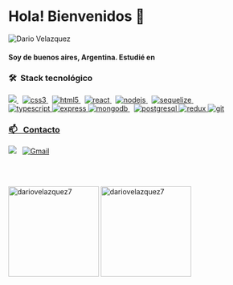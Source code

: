 <h1 align="left">Hola! Bienvenidos 👋</h1>
<img src="https://user-images.githubusercontent.com/77759094/127053790-e0fc6562-888b-4e78-8799-147e0d7bf781.gif" alt="Dario Velazquez" title="Bienvenidos 👋"/>
<h4> Soy de buenos aires, Argentina. Estudié en <a href="https://soyhenry.com/"> </a>
</h4>


<h3 align="left">🛠 &nbsp;Stack tecnológico </h3>
<p align="left"> 
<a href="https://developer.mozilla.org/en-US/docs/Web/JavaScript" target="_blank"> <img src="https://img.shields.io/badge/-JavaScript-05122A?style=flat&logo=javascript"/> </a> &nbsp;
 <a href="https://www.w3schools.com/css/" target="_blank"> <img src="https://img.shields.io/badge/-CSS-05122A?style=flat&logo=CSS3&logoColor=1572B6" alt="css3" /> </a> &nbsp;
<a href="https://www.w3.org/html/" target="_blank"> <img src="https://img.shields.io/badge/-HTML-05122A?style=flat&logo=HTML5" alt="html5"/> </a> &nbsp;
<a href="https://reactjs.org/" target="_blank"> <img src="https://img.shields.io/badge/-React-05122A?&style=fflat&logo=React" alt="react"/> </a> &nbsp;
<a href="https://nodejs.org" target="_blank"> <img src="https://img.shields.io/badge/-Node.js-05122A?style=flat&logo=node.js" alt="nodejs" /> </a> &nbsp;
  <a href="https://sequelize.org/master/" target="_blank"> <img src="https://img.shields.io/badge/-Sequelize-05122A?style=flat&logo=sequelize" alt="sequelize" /> </a> &nbsp;
  
 <br>
<a href="https://www.typescriptlang.org/" target="_blank"> <img src="https://img.shields.io/badge/-TypeScript-05122A?&style=flat&logo=TypeScript" alt="typescript" w/> </a>
 <a href="https://expressjs.com/es/" target="_blank"> <img src="https://img.shields.io/badge/-Express-05122A?style=flat&logo=express" alt="express"  </a>
<a href="https://www.mongodb.com/" target="_blank"> <img src="https://img.shields.io/badge/-MongoDB-05122A?style=flat&logo=MongoDB" alt="mongodb" /> </a> &nbsp;
  <a href="https://www.postgresql.org" target="_blank"> <img src="https://img.shields.io/badge/-PostgreSQL-05122A?style=flat&logo=PostgreSQL" alt="postgresql"  </a>
<a href="https://es.redux.js.org/" target="_blank"> <img src="https://img.shields.io/badge/-Redux-05122A?style=flat&logo=redux" alt="redux"  </a>
 <a href="https://git-scm.com/" target="_blank"> <img src="https://img.shields.io/badge/-Git-05122A?style=flat&logo=git" alt="git"  </a>
 
 </p>
 
<h3 align="left">📫 &nbsp; Contacto</h3>
<p align="left">
<a href="https://linkedin.com/in/in/dar%c3%ado-vel%c3%a1zquez-9b9956211/" target="_blank"><img src="https://img.shields.io/badge/linkedin%20-%230077B5.svg?&style=flat&logo=linkedin&logoColor=white"/></a> &nbsp;
<a href="mailto:dario.velazquez10@gmail.com" target="blank"><img alt="Gmail" src="https://img.shields.io/badge/Gmail-D14836?style=flat&logo=gmail&logoColor=white" /></a> &nbsp;
</p>
<br /> <br/>
<p align="left" >
<img height="180em" src="https://github-readme-stats.vercel.app/api?username=dariovelazquez7&show_icons=true&locale=en&theme=algolia" alt="dariovelazquez7" />
<img height="180em" src="https://github-readme-stats.vercel.app/api/top-langs?username=dariovelazquez7&show_icons=true&locale=en&layout=compact&theme=algolia" alt="dariovelazquez7" />
</p>
